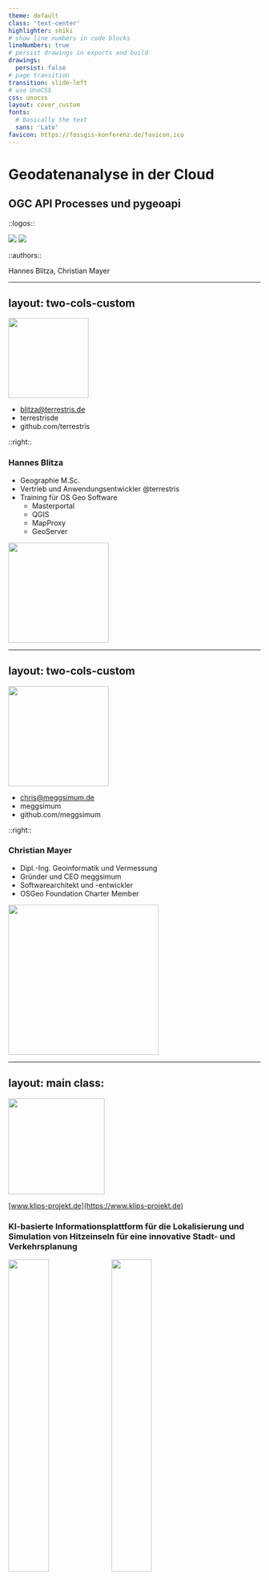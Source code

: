 ```yaml
---
theme: default
class: 'text-center'
highlighter: shiki
# show line numbers in code blocks
lineNumbers: true
# persist drawings in exports and build
drawings:
  persist: false
# page transition
transition: slide-left
# use UnoCSS
css: unocss
layout: cover_custom
fonts:
  # basically the text
  sans: 'Lato'
favicon: https://fossgis-konferenz.de/favicon.ico
---
```


# Geodatenanalyse in der Cloud
## OGC API Processes und pygeoapi

::logos::

<img src="/terrestris-logo-normal.svg" />
<img src="/meggsimum-logo_bold.png"  />

::authors::

Hannes Blitza, Christian Mayer

---
layout: two-cols-custom
---

<img src="/hbl.jpg" style="width: 160px !important"/>

<div class="social">

- <mdi-email-edit-outline /> blitza@terrestris.de
- <mdi-twitter /> terrestrisde
- <mdi-Github /> github.com/terrestris
</div>

::right::
### Hannes Blitza
- Geographie M.Sc.
- Vertrieb und Anwendungsentwickler @terrestris
- Training für OS Geo Software
  - Masterportal
  - QGIS
  - MapProxy
  - GeoServer

<img src="/terrestris-logo-normal.svg" style="width: 200px !important" class="py-6" />


---
layout: two-cols-custom
---

<img src="/profilbild-christian-mayer.jpeg" style="width: 200px !important"/>

<div class="social">

- <mdi-email-edit-outline /> chris@meggsimum.de
- <mdi-twitter /> meggsimum
- <mdi-Github /> github.com/meggsimum
</div>

::right::
### Christian Mayer

- Dipl.-Ing. Geoinformatik und Vermessung
- Gründer und CEO meggsimum
- Softwarearchitekt und -entwickler
- OSGeo Foundation Charter Member

<img src="/meggsimum-logo_bold.png" style="width: 300px !important" class="py-6" />

---
layout: main
class:
---

<img src="/klips_logo.png" style="width:20vw" class="self-center" />

[www.klips-projekt.de](https://www.klips-projekt.de)

### KI-basierte Informationsplattform für die Lokalisierung und Simulation von Hitzeinseln für eine innovative Stadt- und Verkehrsplanung

<div class="flex justify-center">
  <img src="/bmdv.png" style="height:40%" />
  <img src="/mfund.jpg" style="height:40%" />
</div>


---
layout: two-cols-header
class:
---

# KLIPS

::left::

*Digitale Informationsplattform zur
Lokalisierung, Prognose und Simulation
von Hitzeinseln*

- **Echtzeitanalyse**: Lokalisierung der aktuell auftretenden Hitzeinseln im Stadtgebiet
- **Prognose**: Mithilfe von Verfahren des Maschinellen Lernens werden historische Daten ausgewertet und Wirkungszusammenhänge für die nächsten 48 Stunden abgeleitet.
- **Simulation**: Auswirkungen baulicher oder planerischer Maßnahmen aufs Stadtklima im Vorhinein durchspielen

::right::

<img src="/klips_overview.png" />

---
layout: main
---

# "Unsere" Arbeitspakete

- Aufbau GDI
- Automatische Prozessierung und Veröffentlichung von Ergebnisdaten über APIs
- Demonstratoren für einzelne APIs

<div style="margin-top: 20px;"></div>
<img src="/klips_architecture1.png" style="width:90%"/>

---
layout: two-cols
class:
---

# KLIPS Daten

- Zeitreihen (Mechn. Lernen + Sensorik) für Modellregionen
  - Temperaturvorhersagen (+24 Std) aus Modell
  - Echtzeit Temperaturen aus Modell
  - Räumliche Auflösung: ????????????????
- Cloud-Optimized GeoTIFF (COG)
  - Vollständig kompatibel zu allem was GeoTIFF lesen kann
  - Räumliche Ausschnitte auslesbar durch HTTP Range Requests
  - Viele Tools und Libraries, u.a. GDAL, GeoServer, QGIS, GRASS GIS, OpenLayers

::right::

<div style="float: right">
  <img src="/cog.png" style="width: 300px; float: right;"/>
</div>

---
layout: main
class:
---

# Rasterstatistiken für KLIPS

- Fasst die Werte eines Rasters basierend auf Vektorgeometrien zusammen
- Input:
  - Vorhersage-Raster (COG)
  - Geometrie (Punkt oder Polygon)
- Output: Statistiken (als JSON)
- Exemplarische Use-Cases
  - Altersheim möchte wissen, ob Gelände von Hitzeinsel betroffen ist
  - Stadtplaner wollen wissen, in welchen Gebieten Maßnahmen getroffen werden müssen

<img src="/rasterstats.svg" class="py-8" style="width: 50%">

---
layout: main
---

# OGC API Processes

- Nachfolger von WPS (Web Processing Service)
- **Core Part 1** veröffentlicht in 12/2021
- RESTful
- JSON encodings
- Asynchron und Synchron
- [Implementierungen](https://github.com/opengeospatial/ogcapi-processes/blob/master/implementations.adoc)
  - pygeoapi
  - ZOO-Project
  - u.w.

---
layout: main
class:
---

<div class="flex justify-center">
  <img src="/pygeoapi-logo.png" style="width:15vw" class="self-center py-8" />
</div>

- Python Server Software für OGC API Services
- Plugin-Architektur
- Synchroner und asynchroner Modus
- OpenAPI
- Unterstütze Standards: OGC API Features, OGC API Processes, OGC API Coverages, OGC API Tiles, etc.
- [OSGeo Projekt](https://www.osgeo.org/projects/pygeoapi/)
- Einfacher Workflow um etablierte GDAL oder GRASS Prozesse als OGC API Process zu veröffentlichen


---
layout: two-cols-header
---

# Übersicht Prozesse

::left::

maschinenlesbar

<img src="/process_overview_json.png" alt="Übersicht Prozesse" style="width: 30vw">

::right::

menschenexplorierbar

<img src="/process_overview_html.png" alt="Übersicht Prozesse" style="width: 30vw">

---
layout: two-cols-header
class:
---

# Detailansicht Prozesse

::left::

<img src="/process_detail_point_json.png" alt="Übersicht Prozesse" style="width: 40vw">

::right::

<img src="/process_detail_point_html.png" alt="Übersicht Prozesse" style="width: 40vw">

---
layout: two-cols-header
class: request-response
---

::left::

# Example Request

<!-- nebeneinander packen  -->

HTTP POST https://klips-dev.terrestris.de/processes/location-info-rasterstats/execution

Payload:

```json
{
  "inputs": {
    "x": 1525303.0,
    "y": 6636103.0,
    "cogDirUrl": "http://nginx/cog/",
    "inputCrs": "EPSG:3857",
    "startTimeStamp": "2000-01-01T12:32:00Z",
    "endTimeStamp": "2024-12-31T12:32:00Z"
  }
}
```

::right::

# Example Response

  ```json
  {
    "values": [
      {
        "band_0": 27.52368756798535,
        "timestamp": "2022-02-16T00:00:00Z"
      },
      {
        "band_0": 22.25165738512104,
        "timestamp": "2022-02-17T00:00:00Z"
      },
      {
        "band_0": 27.88457518896883,
        "timestamp": "2022-02-18T00:00:00Z"
      }
    ]
  }
  ```

---
layout: main
class:
---

# Web Demonstrator

<img src="/web-demo.png" alt="Web Demonstrator" style="height: 80%"/>

<!-- <div class="klips-footer">
  <SlideCurrentNo className="pageNumber" />
</div> -->

https://klips-dev.terrestris.de/demonstrator/

---
layout: main
class:
---

# Ausblick

- Top-Level-API
  - mit Hilfe oder basierend auf OGC API Processes
  - Direkte Chart Generierung für Zeitreihen
  - Videos für "Timelapse"
  - API für Hitze-Warnungen für bestimmte Position / Adressen

## <!-- this adds an empty h2 as spacer -->

# Fazit

- Sehr einfach nutzbar, für Webanwendungen aber auch für den Menschen
- Raus aus der XML-Hölle
- Sehr flexibel in Einrichtung / Implementierung


---
layout: main
class:
---


# Hilfreiche Links

- Source Code: https://github.com/klips-project/klips-sdi
- Demonstrator Rasterstatistiken: https://klips-dev.terrestris.de/demonstrator
- Vortrag in FOSSGIS: https://pretalx.com/fossgis2023/talk/BTSUDS
- pygeoapi: https://pygeoapi.io
- OGC API Processes: https://ogcapi.ogc.org/processes
- KLIPS Projekt: https://www.klips-projekt.de


---
layout: main
---

# Kontakt / Impressum

<div style="width: 45%; float: left;">
  <address style="text-align: left">
    <strong>Hannes Blitza</strong><br />
    <span style="font-size: smaller;">
      terrestris GmbH &amp; Co. KG<br />
      Kölnstr. 99<br />
      53111 Bonn<br />
      blitza@terrestris.de
    </span>
  </address>
</div>

<div style="width: 45%; float: right; margin-top: 25px;">
  <address style="text-align: right">
    <strong>Christian Mayer</strong><br />
    <span style="font-size: smaller;">
      meggsimum - Büro für Geoinformatik<br />
      Schillerstraße 2a<br />
      67112 Mutterstadt<br />
      chris@meggsimum.de
    </span>
  </address>
</div>

<p id="license" style="margin-top: 25px;">
  Diese Folien sind unter <a href="http://creativecommons.org/licenses/by-sa/2.0/">CC BY-SA</a>
  veröffentlicht.
</p>
